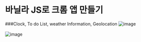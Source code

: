 # 바닐라 JS로 크롬 앱 만들기
###Clock, To do List, weather Information, Geolocation 
![image](https://github.com/user-attachments/assets/dacf9364-b4d4-4187-90b6-83ba57848c6a)
<br><br>
![image](https://github.com/user-attachments/assets/c3a5cdb9-669e-487a-bfe3-dc225d612896)
